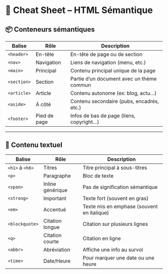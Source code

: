 # 🧠 Cheat Sheet – HTML Sémantique


## 📦 Conteneurs sémantiques

| Balise      | Rôle            | Description                                         |
|-------------|-----------------|-----------------------------------------------------|
| `<header>`  | En-tête         | En-tête de page ou de section                       |
| `<nav>`     | Navigation      | Liens de navigation (menu, etc.)                    |
| `<main>`    | Principal       | Contenu principal unique de la page                |
| `<section>` | Section         | Partie d’un document avec un thème commun          |
| `<article>` | Article         | Contenu autonome (ex: blog, actu…)                 |
| `<aside>`   | À côté          | Contenu secondaire (pubs, encadrés, etc.)          |
| `<footer>`  | Pied de page    | Infos de bas de page (liens, copyright…)           |

---

## 📝 Contenu textuel

| Balise        | Rôle              | Description                                         |
|---------------|-------------------|-----------------------------------------------------|
| `<h1>` à `<h6>`| Titres           | Titre principal à sous-titres                      |
| `<p>`         | Paragraphe        | Bloc de texte                                      |
| `<span>`      | Inline générique  | Pas de signification sémantique                    |
| `<strong>`    | Important         | Texte fort (souvent en gras)                       |
| `<em>`        | Accentué          | Texte mis en emphase (souvent en italique)         |
| `<blockquote>`| Citation longue   | Citation sur plusieurs lignes                      |
| `<q>`         | Citation courte   | Citation en ligne                                  |
| `<abbr>`      | Abréviation       | Affiche une info au survol                         |
| `<time>`      | Date/Heure        | Pour marquer une date ou une heure                 |

